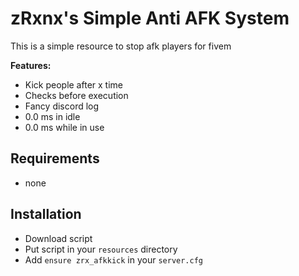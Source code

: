 # zRxnx's Simple Anti AFK System

This is a simple resource to stop afk players for fivem

<b>Features:</b>
- Kick people after x time
- Checks before execution
- Fancy discord log
- 0.0 ms in idle
- 0.0 ms while in use

## Requirements
- none

## Installation
- Download script
- Put script in your `resources` directory
- Add `ensure zrx_afkkick` in your `server.cfg`
